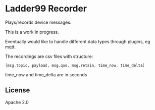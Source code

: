 # Ladder99 Recorder

Plays/records device messages.

This is a work in progress.

Eventually would like to handle different data types through plugins, eg mqtt.

The recordings are csv files with structure:

    [msg.topic, payload, msg.qos, msg.retain, time_now, time_delta]

time_now and time_delta are in seconds

## License

Apache 2.0

